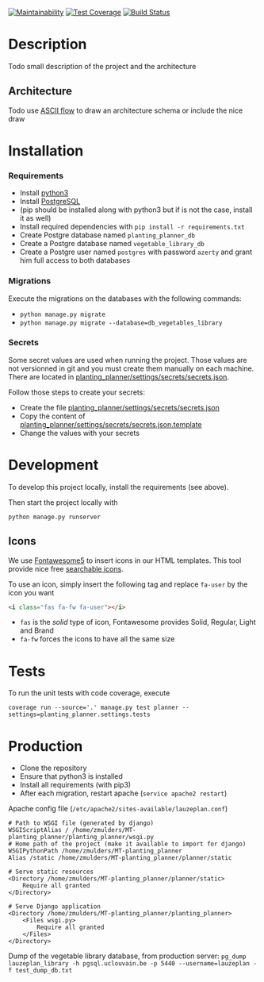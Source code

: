 [![Maintainability](https://api.codeclimate.com/v1/badges/25cf8913fbec3dfd4d1e/maintainability)](https://codeclimate.com/github/ZelieM/MT-planting_planner/maintainability)
[![Test Coverage](https://api.codeclimate.com/v1/badges/25cf8913fbec3dfd4d1e/test_coverage)](https://codeclimate.com/github/ZelieM/MT-planting_planner/test_coverage)
[![Build Status](https://travis-ci.org/ZelieM/MT-planting_planner.svg?branch=master)](https://travis-ci.org/ZelieM/MT-planting_planner)

# Description

Todo small description of the project and the architecture

## Architecture

Todo use [ASCII flow](http://asciiflow.com/) to draw an architecture schema or include the nice draw

# Installation

### Requirements
- Install [python3](https://www.python.org/)
- Install [PostgreSQL](https://www.postgresql.org)
- (pip should be installed along with python3 but if is not the case, install it as well)
- Install required dependencies with `pip install -r requirements.txt`
- Create  Postgre database named `planting_planner_db`
- Create a Postgre database named `vegetable_library_db`
- Create a Postgre user named `postgres` with password `azerty` and grant him full access to both databases

### Migrations
Execute the migrations on the databases with the following commands:
- `python manage.py migrate`
- `python manage.py migrate --database=db_vegetables_library`

### Secrets
Some secret values are used when running the project.
Those values are not versionned in git and you must create them manually on each machine.
There are located in [planting_planner/settings/secrets/secrets.json](planting_planner/settings/secrets/secrets.json).

Follow those steps to create your secrets:

- Create the file [planting_planner/settings/secrets/secrets.json](planting_planner/settings/secrets/secrets.json)
- Copy the content of [planting_planner/settings/secrets/secrets.json.template](planting_planner/settings/secrets/secrets.json.template)
- Change the values with your secrets

# Development

To develop this project locally, install the requirements (see above).

Then start the project locally with

```
python manage.py runserver
```

## Icons
We use [Fontawesome5](https://fontawesome.com) to insert icons in our HTML templates.
This tool provide nice free [searchable icons](https://fontawesome.com/icons?m=free).

To use an icon, simply insert the following tag and replace `fa-user` by the icon you want

```html
<i class="fas fa-fw fa-user"></i>
```

- `fas` is the *solid* type of icon, Fontawesome provides Solid, Regular, Light and Brand
- `fa-fw` forces the icons to have all the same size

# Tests
To run the unit tests with code coverage, execute

```
coverage run --source='.' manage.py test planner --settings=planting_planner.settings.tests
```

# Production
- Clone the repository
- Ensure that python3 is installed
- Install all requirements (with pip3)
- After each migration, restart apache (`service apache2 restart`)


Apache config file (`/etc/apache2/sites-available/lauzeplan.conf`)

````
# Path to WSGI file (generated by django)
WSGIScriptAlias / /home/zmulders/MT-planting_planner/planting_planner/wsgi.py
# Home path of the project (make it available to import for django)
WSGIPythonPath /home/zmulders/MT-planting_planner
Alias /static /home/zmulders/MT-planting_planner/planner/static

# Serve static resources
<Directory /home/zmulders/MT-planting_planner/planner/static>
    Require all granted
</Directory>

# Serve Django application
<Directory /home/zmulders/MT-planting_planner/planting_planner>
    <Files wsgi.py>
        Require all granted
    </Files>
</Directory>
````

Dump of the vegetable library database, from production server:
 `pg_dump lauzeplan_library -h pgsql.uclouvain.be -p 5440 --username=lauzeplan -f test_dump_db.txt`